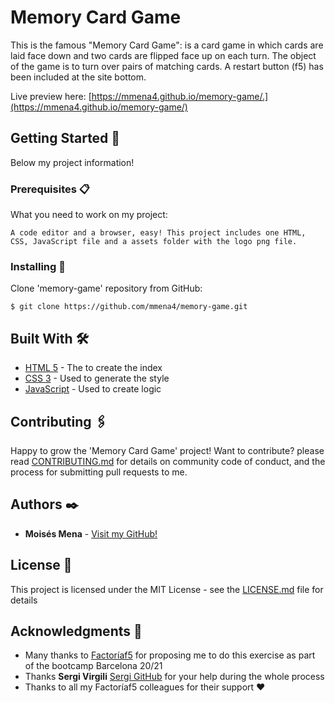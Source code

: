 # Memory Card Game

This is the famous "Memory Card Game": is a card game in which cards are laid face down and two cards are flipped face up on each turn. The object of the game is to turn over pairs of matching cards. 
A restart button (f5) has been included at the site bottom.

Live preview here: [https://mmena4.github.io/memory-game/.](https://mmena4.github.io/memory-game/)

## Getting Started 🚀

Below my project information!

### Prerequisites 📋

What you need to work on my project:

```
A code editor and a browser, easy! This project includes one HTML, CSS, JavaScript file and a assets folder with the logo png file.
```

### Installing 🔧

Clone 'memory-game' repository from GitHub:
```
$ git clone https://github.com/mmena4/memory-game.git
```

## Built With 🛠️

* [HTML 5](https://developer.mozilla.org/en-US/docs/Web/Guide/HTML/HTML5) - The to create the index
* [CSS 3](https://developer.mozilla.org/en-US/docs/Web/CSS) - Used to generate the style
* [JavaScript](https://developer.mozilla.org/en-US/docs/Web/JavaScript) - Used to create logic

## Contributing 🖇️

Happy to grow the 'Memory Card Game' project! Want to contribute? please read [CONTRIBUTING.md](https://gist.github.com/PurpleBooth/b24679402957c63ec426) for details on community code of conduct, and the process for submitting pull requests to me.

## Authors ✒️

* **Moisés Mena** - [Visit my GitHub!](https://github.com/mmena4)


## License 📄

This project is licensed under the MIT License - see the [LICENSE.md](LICENSE.md) file for details

## Acknowledgments 🎁

* Many thanks to [Factoríaf5](http://www.rompemosloscodigos.org/) for proposing me to do this exercise as part of the bootcamp Barcelona 20/21
* Thanks **Sergi Virgili** [Sergi GitHub](https://github.com/Sergi-Virgili) for your help during the whole process
* Thanks to all my Factoríaf5 colleagues for their support ❤️
